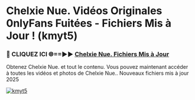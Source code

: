 # Chelxie Nue. Vidéos Originales 0nlyFans Fuitées - Fichiers Mis à Jour ! (kmyt5)

<h3>🔴 CLIQUEZ ICI 🌐==►► <a href="https://tinyurl.com/2pmr4ezf" rel="nofollow">Chelxie Nue. Fichiers Mis à Jour</a></h3>

Obtenez Chelxie Nue. et tout le contenu. Vous pouvez maintenant accéder à toutes les vidéos et photos de Chelxie Nue.. Nouveaux fichiers mis à jour 2025

[![kmyt5](https://i.imgur.com/6SNvagu.gif)](https://tinyurl.com/2pmr4ezf)

